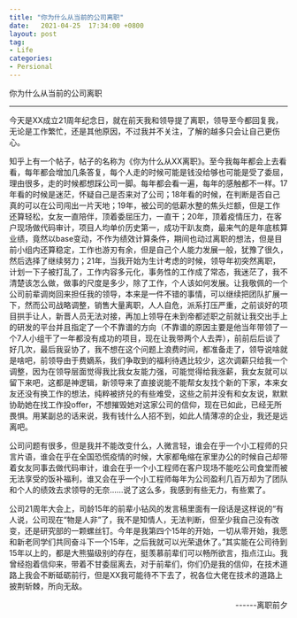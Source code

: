 ```yaml
---
title: "你为什么从当前的公司离职"
date:   2021-04-25  17:34:00 +0800
layout: post
tag:
- Life
categories:
- Persional
---
```


你为什么从当前的公司离职

-------

今天是XX成立21周年纪念日，就在前天我和领导提了离职，领导至今都回复我，无论是工作繁忙，还是其他原因，不过我并不关注，了解的越多只会让自己更伤心。

知乎上有一个帖子，帖子的名称为《你为什么从XX离职》。至今我每年都会上去看看，每年都会增加几条答复，每个人走的时候可能是钱没给够也可能是受了委屈，理由很多，走的时候都想踩公司一脚。每年都会看一遍，每年的感触都不一样。17年看的时候是迷茫，怀疑自己是否来对了公司；18年看的时候，在判断是否自己真的可以在公司闯出一片天地；19年，被公司的低薪水整的焦头烂额，但是工作还算轻松，女友一直陪伴，顶着委屈压力，一直干；20年，顶着疫情压力，在客户现场做代码审计，项目人均单价历史第一，成功干趴友商，最来气的是年底核算业绩，竟然以base变动，不作为绩效计算条件，期间也动过离职的想法，但是目前小组内还算稳定，工作也游刃有余，但是自己个人能力发展一般，犹豫了很久，然后选择了继续努力；21年，当我开始为生计考虑的时候，领导年初突然离职，计划一下子被打乱了，工作内容多元化，事务性的工作成了常态，我迷茫了，我不清楚该怎么做，做事的尺度是多少，除了工作，个人该如何发展。让我敬佩的一个公司前辈调岗回来担任我的领导，本来是一件不错的事情，可以继续把团队扩展一下，然而公司战略调整，销售大量离职，人人自危，派系打压严重，之前谈好的项目拱手让人，新晋人员无法对接，再加上领导在未到帝都述职之前就让我交出手上的研发的平台并且指定了一个不靠谱的方向（不靠谱的原因主要是他当年带领了一个7人小组干了一年都没有成功的项目，现在让我带两个人去弄），前前后后谈了好几次，最后我妥协了，我不想在这个问题上浪费时间，都准备走了，领导说啥就是啥吧，前领导由于费嫡系，我们争取到的福利待遇比较少，这次调薪只给我一个调整，因为在领导层面觉得我比我女友能力强，可能觉得给我涨薪，我女友就可以留下来吧，这都是神逻辑，新领导来了直接说能不能帮女友找个新的下家，本来女友还没有换工作的想法，纯粹被挤兑的有些难受，这些之前并没有和女友说，默默协助她在找工作投offer，不想摧毁她对这家公司的信仰，现在已如此，已经无所畏惧。用某副总的话来说，我有钱什么人招不到，如此人情薄凉的企业，我还是远离吧。

公司问题有很多，但是我并不能改变什么，人微言轻，谁会在乎一个小工程师的只言片语，谁会在乎在全国恐慌疫情的时候，大家都龟缩在家里办公的时候自己却带着女友同事去做代码审计，谁会在乎一个小工程师在客户现场不能吃公司食堂而被无法享受的饭补福利，谁又会在乎一个小工程师每年为公司盈利几百万却为了团队和个人的绩效去求领导的无奈......说了这么多，我感到有些无力，有些累了。

公司21周年大会上，司龄15年的前辈小钻风的发言稿里面有一段话是这样说的“有人说，公司现在“物是人非”了，我不是知情人，无法判断，但至少我自己没有改变，还是研究部的一颗螺丝钉。今年是我第四个15年的开始，一切从零开始，我愿和新老同学们共同奋斗下一个15年，之后我就可以光荣退休了。”其实能在公司待到15年以上的，都是大熊猫级别的存在，挺羡慕前辈们可以畅所欲言，指点江山。我曾经抱着信仰来，带着不甘委屈离去，对于前辈们，你们仍是我的信仰，在技术道路上我会不断砥砺前行，但是XX我可能待不下去了，祝各位大佬在技术的道路上披荆斩棘，所向无敌。

 <p align="right">------离职前夕</p>

